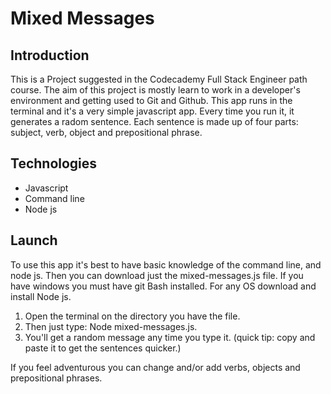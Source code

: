 # Mixed Messages
## Introduction
This is a Project suggested in the Codecademy Full Stack Engineer path course. The aim of this project is mostly learn to work in a developer's environment and getting used to Git and Github. This app runs in the terminal and it's a very simple javascript app. Every time you run it, it generates a radom sentence. Each sentence is made up of four parts: subject, verb, object and prepositional phrase.

## Technologies
* Javascript
* Command line
* Node js

## Launch

To use this app it's best to have basic knowledge of the command line, and node js. Then you can download just the mixed-messages.js file. If you have windows you must have git Bash installed. For any OS download and install Node js.

1. Open the terminal on the directory you have the file.
2. Then just type: Node mixed-messages.js.
3. You'll get a random message any time you type it. (quick tip: copy and paste it to get the sentences quicker.)

If you feel adventurous you can change and/or add verbs, objects and prepositional phrases.